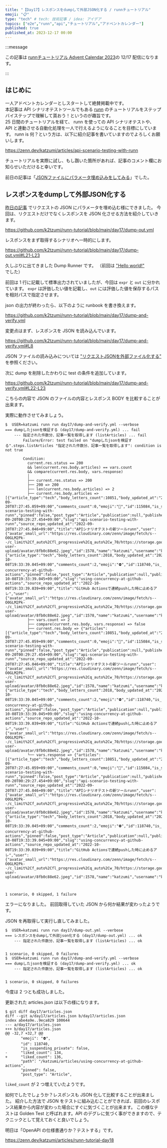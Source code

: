 ```yaml
---
title: "【Day17】レスポンスをdumpして外部JSON化する / runnチュートリアル"
emoji: "📋"
type: "tech" # tech: 技術記事 / idea: アイデア
topics: ["e2e","runn","api","チュートリアル","アドベントカレンダー"]
published: true
published_at: 2023-12-17 00:00
---
```


:::message

この記事は [runnチュートリアル Advent Calendar 2023](https://qiita.com/advent-calendar/2023/runn-tutorial)の 12/17 配信になります。

:::

## はじめに

一人アドベントカレンダーとしスタートして絶賛掲載中です。  
本記事は API シナリオテストツールでもある [runn](https://github.com/k1LoW/runn) のチュートリアルをステップバイステップで理解して貰おう！というのが趣旨です。  
25 日間のチュートリアルを経て、 runn を使っての API シナリオテストや、 API と連動させる自動化処理を一人で行えるようになることを目標にしています。 
runn is 何？という方は、以下に紹介記事を書いていますのでよろしくお願いします。

https://zenn.dev/katzumi/articles/api-scenario-testing-with-runn

チュートリアルを実際に試し、もし躓いた箇所があれば、記事のコメント欄にお知らせいただけると幸いです。

前日の記事は「[JSONファイルにパラメータ埋め込みをしてみる](https://zenn.dev/katzumi/articles/runn-tutorial-day16)」でした。

## レスポンスをdumpして外部JSON化する

[昨日の記事](https://zenn.dev/katzumi/articles/runn-tutorial-day16) でリクエストの JSON にパラメータを埋め込む様にできました。 
今回は、リクエストだけでなくレスポンスを JSON 化させる方法を紹介していきます。

https://github.com/k2tzumi/runn-tutorial/blob/main/day17/dump-out.yml

レスポンスをまず取得するシナリオへ一時的にします。

https://github.com/k2tzumi/runn-tutorial/blob/main/day17/dump-out.yml#L21-L23

久しぶりに出てきました Dump Runner です。
（前回は ["Hello world!"](https://zenn.dev/katzumi/articles/runn-tutorial-day02) でした）

前回は 1 行に記載して標準出力されていましたが、今回は `expr` と `out` に分かれています。
`expr` は評価したい値を記載し、`out` には評価した値を保存するパスを相対パスで指定させます。

json の出力が終わったら、以下のように runbook を書き換えます。

https://github.com/k2tzumi/runn-tutorial/blob/main/day17/dump-and-verify.yml

変更点はまず、レスポンスを JSON を読み込んでいます。

https://github.com/k2tzumi/runn-tutorial/blob/main/day17/dump-and-verify.yml#L8

JSON ファイルの読み込みについては ["リクエストJSONを外部ファイル化する"](https://zenn.dev/katzumi/articles/runn-tutorial-day15) を参照ください。

次に dump を削除したかわりに test の条件を追加しています。

https://github.com/k2tzumi/runn-tutorial/blob/main/day17/dump-and-verify.yml#L22-L23

こちらの内容で JSON のファイルの内容とレスポンス BODY を比較することが出来ます。

実際に動作させてみましょう。


```console
$  USER=katzumi runn run day17/dump-and-verify.yml --verbose
=== dumpしたjsonを検証する (day17/dump-and-verify.yml) ... fail
    --- 指定された件数分、記事一覧を取得します (listArticles) ... fail
        Failure/Error: test failed on "dumpしたjsonを検証する".steps.listArticles "指定された件数分、記事一覧を取得します": condition is not true
        
        Condition:
          current.res.status == 200
          && len(current.res.body.articles) == vars.count
          && compare(current.res.body, vars.response)
          │
          ├── current.res.status => 200
          ├── 200 => 200
          ├── len(current.res.body.articles) => 2
          ├── current.res.body.articles => [{"article_type":"tech","body_letters_count":10851,"body_updated_at":"2022-09-20T07:27:45.059+09:00","comments_count":0,"emoji":"🧪","id":115084,"is_suspending_private":false,"liked_count":172,"path":"/katzumi/articles/api-scenario-testing-with-runn","pinned":false,"post_type":"Article","publication":null,"published_at":"2022-09-20T00:29:27.454+09:00","slug":"api-scenario-testing-with-runn","source_repo_updated_at":"2022-09-20T07:27:45.046+09:00","title":"APIシナリオテストの新ツールrunn","user":{"avatar_small_url":"https://res.cloudinary.com/zenn/image/fetch/s--O0GLM2Pk--/c_limit%2Cf_auto%2Cfl_progressive%2Cq_auto%2Cw_70/https://storage.googleapis.com/zenn-user-upload/avatar/8fb0c88e62.jpeg","id":1578,"name":"katzumi","username":"katzumi"}},{"article_type":"tech","body_letters_count":2018,"body_updated_at":"2022-10-08T19:33:39.045+09:00","comments_count":2,"emoji":"⛔","id":118740,"is_suspending_private":false,"liked_count":136,"path":"/katzumi/articles/using-concurrency-at-github-actions","pinned":false,"post_type":"Article","publication":null,"published_at":"2022-10-08T19:33:39.045+09:00","slug":"using-concurrency-at-github-actions","source_repo_updated_at":"2022-10-08T19:33:39.039+09:00","title":"GitHub Actionsで連続pushした時に止めるアレ","user":{"avatar_small_url":"https://res.cloudinary.com/zenn/image/fetch/s--O0GLM2Pk--/c_limit%2Cf_auto%2Cfl_progressive%2Cq_auto%2Cw_70/https://storage.googleapis.com/zenn-user-upload/avatar/8fb0c88e62.jpeg","id":1578,"name":"katzumi","username":"katzumi"}}]
          ├── vars.count => 2
          ├── compare(current.res.body, vars.response) => false
          ├── current.res.body => {"articles":[{"article_type":"tech","body_letters_count":10851,"body_updated_at":"2022-09-20T07:27:45.059+09:00","comments_count":0,"emoji":"🧪","id":115084,"is_suspending_private":false,"liked_count":172,"path":"/katzumi/articles/api-scenario-testing-with-runn","pinned":false,"post_type":"Article","publication":null,"published_at":"2022-09-20T00:29:27.454+09:00","slug":"api-scenario-testing-with-runn","source_repo_updated_at":"2022-09-20T07:27:45.046+09:00","title":"APIシナリオテストの新ツールrunn","user":{"avatar_small_url":"https://res.cloudinary.com/zenn/image/fetch/s--O0GLM2Pk--/c_limit%2Cf_auto%2Cfl_progressive%2Cq_auto%2Cw_70/https://storage.googleapis.com/zenn-user-upload/avatar/8fb0c88e62.jpeg","id":1578,"name":"katzumi","username":"katzumi"}},{"article_type":"tech","body_letters_count":2018,"body_updated_at":"2022-10-08T19:33:39.045+09:00","comments_count":2,"emoji":"⛔","id":118740,"is_suspending_private":false,"liked_count":136,"path":"/katzumi/articles/using-concurrency-at-github-actions","pinned":false,"post_type":"Article","publication":null,"published_at":"2022-10-08T19:33:39.045+09:00","slug":"using-concurrency-at-github-actions","source_repo_updated_at":"2022-10-08T19:33:39.039+09:00","title":"GitHub Actionsで連続pushした時に止めるアレ","user":{"avatar_small_url":"https://res.cloudinary.com/zenn/image/fetch/s--O0GLM2Pk--/c_limit%2Cf_auto%2Cfl_progressive%2Cq_auto%2Cw_70/https://storage.googleapis.com/zenn-user-upload/avatar/8fb0c88e62.jpeg","id":1578,"name":"katzumi","username":"katzumi"}}],"next_page":2}
          └── vars.response => {"articles":[{"article_type":"tech","body_letters_count":10851,"body_updated_at":"2022-09-20T07:27:45.059+09:00","comments_count":0,"emoji":"🧪","id":115084,"is_suspending_private":false,"liked_count":172,"path":"/katzumi/articles/api-scenario-testing-with-runn","pinned":false,"post_type":"Article","publication":null,"published_at":"2022-09-20T00:29:27.454+09:00","slug":"api-scenario-testing-with-runn","source_repo_updated_at":"2022-09-20T07:27:45.046+09:00","title":"APIシナリオテストの新ツールrunn","user":{"avatar_small_url":"https://res.cloudinary.com/zenn/image/fetch/s--O0GLM2Pk--/c_limit%2Cf_auto%2Cfl_progressive%2Cq_auto%2Cw_70/https://storage.googleapis.com/zenn-user-upload/avatar/8fb0c88e62.jpeg","id":1578,"name":"katzumi","username":"katzumi"}},{"article_type":"tech","body_letters_count":2018,"body_updated_at":"2022-10-08T19:33:39.045+09:00","comments_count":2,"emoji":"⛔","id":118740,"is_suspending_private":false,"liked_count":134,"path":"/katzumi/articles/using-concurrency-at-github-actions","pinned":false,"post_type":"Article","publication":null,"published_at":"2022-10-08T19:33:39.045+09:00","slug":"using-concurrency-at-github-actions","source_repo_updated_at":"2022-10-08T19:33:39.039+09:00","title":"GitHub Actionsで連続pushした時に止めるアレ","user":{"avatar_small_url":"https://res.cloudinary.com/zenn/image/fetch/s--O0GLM2Pk--/c_limit%2Cf_auto%2Cfl_progressive%2Cq_auto%2Cw_70/https://storage.googleapis.com/zenn-user-upload/avatar/8fb0c88e62.jpeg","id":1578,"name":"katzumi","username":"katzumi"}}],"next_page":2}
          


1 scenario, 0 skipped, 1 failure
```

エラーになりました。
前回取得していた JSON から何か結果が変わったようです。

JSON を再取得して実行し直してみました。

```console
$  USER=katzumi runn run day17/dump-out.yml --verbose 
=== レスポンスをdumpして外部json化する (day17/dump-out.yml) ... ok
    --- 指定された件数分、記事一覧を取得します (listArticles) ... ok


1 scenario, 0 skipped, 0 failures
$  USER=katzumi runn run day17/dump-and-verify.yml --verbose
=== dumpしたjsonを検証する (day17/dump-and-verify.yml) ... ok
    --- 指定された件数分、記事一覧を取得します (listArticles) ... ok


1 scenario, 0 skipped, 0 failures
```

今度は 2 つとも成功しました。

更新された articles.json は以下の様になります。

```console
$ git diff day17/articles.json
diff --git a/day17/articles.json b/day17/articles.json
index abe4a9e..9eca829 100644
--- a/day17/articles.json
+++ b/day17/articles.json
@@ -32,7 +32,7 @@
       "emoji": "⛔",
       "id": 118740,
       "is_suspending_private": false,
-      "liked_count": 134,
+      "liked_count": 136,
       "path": "/katzumi/articles/using-concurrency-at-github-actions",
       "pinned": false,
       "post_type": "Article",
```

`liked_count` が 2 つ増えていたようです。

如何でしたでしょうか？レスポンスも JSON 化して比較することが出来ました。
紹介した方法で JSON をテストに組み込むことができれば、前回のレスポンス結果から内容が変わった場合にすぐに気づくことが出来ます。
この様なテストは Golden Test と呼ばれます。API のデグレに気づく事ができますので、テクニックとして覚えておくと良いでしょう。


明日は「OpenAPI の仕様書通りか？テストする」です。

https://zenn.dev/katzumi/articles/runn-tutorial-day18
